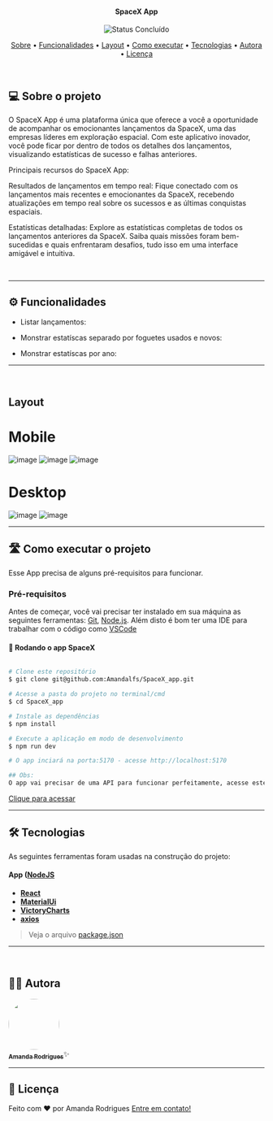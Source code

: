 </p>
<h4 align="center"> 
	SpaceX App
</h4>

<p align="center">
	<img alt="Status Concluído" src="https://img.shields.io/badge/STATUS-CONCLUÍDO-green">
</p>

<p align="center">
 <a href="#-sobre-o-projeto">Sobre</a> •
 <a href="#-funcionalidades">Funcionalidades</a> •
 <a href="#-layout">Layout</a> • 
 <a href="#-como-executar-o-projeto">Como executar</a> • 
 <a href="#-tecnologias">Tecnologias</a> • 
 <a href="#-autora">Autora</a> • 
 <a href="#user-content--licença">Licença</a>
</p>

<br>

## 💻 Sobre o projeto
O SpaceX App é uma plataforma única que oferece a você a oportunidade de acompanhar os emocionantes lançamentos da SpaceX, uma das empresas líderes em exploração espacial. Com este aplicativo inovador, você pode ficar por dentro de todos os detalhes dos lançamentos, visualizando estatísticas de sucesso e falhas anteriores.

Principais recursos do SpaceX App:

Resultados de lançamentos em tempo real: Fique conectado com os lançamentos mais recentes e emocionantes da SpaceX, recebendo atualizações em tempo real sobre os sucessos e as últimas conquistas espaciais.

Estatísticas detalhadas: Explore as estatísticas completas de todos os lançamentos anteriores da SpaceX. Saiba quais missões foram bem-sucedidas e quais enfrentaram desafios, tudo isso em uma interface amigável e intuitiva.

<br>

---

## ⚙️ Funcionalidades

- Listar lançamentos:
 
- Monstrar estatíscas separado por foguetes usados e novos:
  
- Monstrar estatíscas por ano:

---

<br>

## Layout

# Mobile

![image](https://github.com/user-attachments/assets/72530198-63f6-4670-810a-309a8fb78e81)
![image](https://github.com/user-attachments/assets/b51a89cf-643c-4825-ad57-1f6955d6dc20)
![image](https://github.com/user-attachments/assets/5a3402f9-1a94-4f50-9e0c-6469977c7aef)

# Desktop

![image](https://github.com/user-attachments/assets/017982ed-a52c-4af9-8100-b4af93e5dada)
![image](https://github.com/user-attachments/assets/08182551-9023-4d3d-81a8-984326ac6a63)


---
## 🛣️ Como executar o projeto

Esse App precisa de alguns pré-requisitos para funcionar.

### Pré-requisitos

Antes de começar, você vai precisar ter instalado em sua máquina as seguintes ferramentas:
[Git](https://git-scm.com), [Node.js](https://nodejs.org/en/).
Além disto é bom ter uma IDE para trabalhar com o código como [VSCode](https://code.visualstudio.com/)

#### 🎲 Rodando o app SpaceX 

```zsh

# Clone este repositório
$ git clone git@github.com:Amandalfs/SpaceX_app.git

# Acesse a pasta do projeto no terminal/cmd
$ cd SpaceX_app

# Instale as dependências
$ npm install

# Execute a aplicação em modo de desenvolvimento
$ npm run dev

# O app inciará na porta:5170 - acesse http://localhost:5170 

## Obs:
O app vai precisar de uma API para funcionar perfeitamente, acesse este repositório:
```
<a href="https://github.com/Amandalfs/SpaceX_Api">Clique para acessar</a>


---

## 🛠 Tecnologias

As seguintes ferramentas foram usadas na construção do projeto:

#### []()**App**  ([NodeJS](https://nodejs.org/en/)

-   **[React]()**
-   **[MaterialUi]()**
-   **[VictoryCharts]()**
-   **[axios]()**

> Veja o arquivo  [package.json](./package.json)

---

<br>

## 🧙‍♀️ Autora

<a href="https://www.linkedin.com/in/amanda-rodrigues-dfbd">
 <img style="border-radius: 50%" src="https://avatars.githubusercontent.com/u/65101161?v=4" width="100px;" alt=""/>
 <br />
 <sub><b>Amanda Rodrigues</b></sub></a>✨</a>
 <br />

---

## 📝 Licença

<!-- Este projeto esta sobe a licença [MIT](./LICENSE). -->

Feito com ❤️ por Amanda Rodrigues [Entre em contato!](https://www.linkedin.com/in/amanda-rodrigues-dfbd/)
